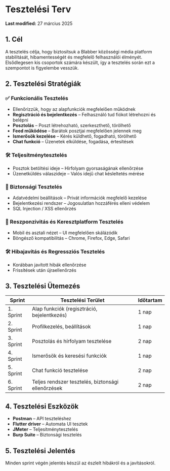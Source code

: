 # Tesztelési Terv
**Last modified:** 27 március 2025

## 1. Cél
A tesztelés célja, hogy biztosítsuk a Blabber közösségi média platform stabilitását, hibamentességét és megfelelő felhasználói élményét. Elsődlegesen kis csoportok számára készült, így a tesztelés során ezt a szempontot is figyelembe vesszük.

## 2. Tesztelési Stratégiák
### ✅ Funkcionális Tesztelés
- Ellenőrizzük, hogy az alapfunkciók megfelelően működnek
- **Regisztráció és bejelentkezés** – Felhasználó tud fiókot létrehozni és belépni
- **Posztolás** – Poszt létrehozható, szerkeszthető, törölhető
- **Feed működése** – Barátok posztjai megfelelően jelennek meg
- **Ismerősök kezelése** – Kérés küldhető, fogadható, törölhető
- **Chat funkció** – Üzenetek elküldése, fogadása, értesítések

### 🛠️ Teljesítménytesztelés
- Posztok betöltési ideje – Hírfolyam gyorsaságának ellenőrzése
- Üzenetküldés válaszideje – Valós idejű chat késleltetés mérése

### 🔐 Biztonsági Tesztelés
- Adatvédelmi beállítások – Privát információk megfelelő kezelése
- Bejelentkezési rendszer – Jogosulatlan hozzáférés elleni védelem
- SQL Injection / XSS ellenőrzés

### 📱 Reszponzivitás és Keresztplatform Tesztelés
- Mobil és asztali nézet – UI megfelelően skálázódik
- Böngésző kompatibilitás – Chrome, Firefox, Edge, Safari

### 🛠️ Hibajavítás és Regressziós Tesztelés
- Korábban javított hibák ellenőrzése
- Frissítések után újraellenőrzés

## 3. Tesztelési Ütemezés
| Sprint | Tesztelési Terület | Időtartam |  
|--------|---------------------|-----------|  
| 1. Sprint | Alap funkciók (regisztráció, bejelentkezés) | 1 nap |  
| 2. Sprint | Profilkezelés, beállítások | 1 nap |  
| 3. Sprint | Posztolás és hírfolyam tesztelése | 2 nap |  
| 4. Sprint | Ismerősök és keresési funkciók | 1 nap |  
| 5. Sprint | Chat funkció tesztelése | 2 nap |  
| 6. Sprint | Teljes rendszer tesztelés, biztonsági ellenőrzések | 2 nap |  

## 4. Tesztelési Eszközök
- **Postman** – API teszteléshez
- **Flutter driver** – Automata UI tesztek
- **JMeter** – Teljesítménytesztelés
- **Burp Suite** – Biztonsági tesztelés

## 5. Tesztelési Jelentés
Minden sprint végén jelentés készül az észlelt hibákról és a javításokról.  